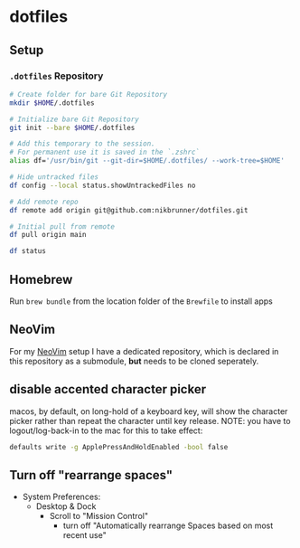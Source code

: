 # dotfiles

## Setup

### `.dotfiles` Repository

```bash
# Create folder for bare Git Repository
mkdir $HOME/.dotfiles

# Initialize bare Git Repository
git init --bare $HOME/.dotfiles

# Add this temporary to the session.
# For permanent use it is saved in the `.zshrc`
alias df='/usr/bin/git --git-dir=$HOME/.dotfiles/ --work-tree=$HOME'

# Hide untracked files
df config --local status.showUntrackedFiles no

# Add remote repo
df remote add origin git@github.com:nikbrunner/dotfiles.git

# Initial pull from remote
df pull origin main

df status
```

## Homebrew

Run `brew bundle` from the location folder of the `Brewfile` to install apps

## NeoVim

For my [NeoVim](https://github.com/nikbrunner/nibru.nvim) setup I have a dedicated repository, which is declared in this repository as a submodule, **but** needs to be cloned seperately.

## disable accented character picker

macos, by default, on long-hold of a keyboard key, will show the character picker rather than repeat the character
until key release. NOTE: you have to logout/log-back-in to the mac for this to take effect:

```bash
defaults write -g ApplePressAndHoldEnabled -bool false
```

## Turn off "rearrange spaces"

- System Preferences:
  - Desktop & Dock
    - Scroll to "Mission Control"
      - turn off "Automatically rearrange Spaces based on most recent use"
